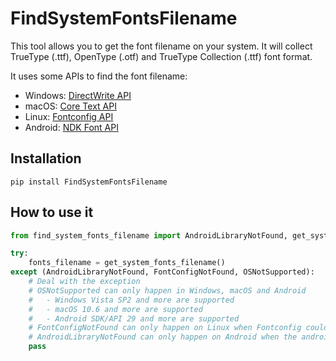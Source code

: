 # FindSystemFontsFilename
This tool allows you to get the font filename on your system. It will collect TrueType (.ttf), OpenType (.otf) and TrueType Collection (.ttf) font format.

It uses some APIs to find the font filename:
- Windows: [DirectWrite API](https://learn.microsoft.com/en-us/windows/win32/directwrite/direct-write-portal)
- macOS: [Core Text API](https://developer.apple.com/documentation/coretext)
- Linux: [Fontconfig API](https://www.freedesktop.org/wiki/Software/fontconfig/)
- Android: [NDK Font API](https://developer.android.com/ndk/reference/group/font)

## Installation
```
pip install FindSystemFontsFilename
```

## How to use it
```python
from find_system_fonts_filename import AndroidLibraryNotFound, get_system_fonts_filename, FontConfigNotFound, OSNotSupported

try:
    fonts_filename = get_system_fonts_filename()
except (AndroidLibraryNotFound, FontConfigNotFound, OSNotSupported):
    # Deal with the exception
    # OSNotSupported can only happen in Windows, macOS and Android
    #   - Windows Vista SP2 and more are supported
    #   - macOS 10.6 and more are supported
    #   - Android SDK/API 29 and more are supported
    # FontConfigNotFound can only happen on Linux when Fontconfig could't be found.
    # AndroidLibraryNotFound can only happen on Android when the android library could't be found.
    pass
```
